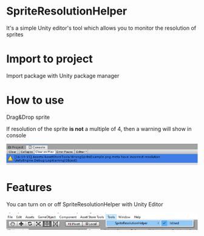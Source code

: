 # SpriteResolutionHelper
It's a simple Unity editor's tool which allows you to monitor the resolution of sprites

# Import to project
Import package with Unity package manager

# How to use
Drag&Drop sprite

If resolution of the sprite **is not** a multiple of 4, then a warning will show in console

![WrongSpriteExample.png](https://github.com/ApcodeArs/SpriteResolutionHelper/blob/main/PackageExample.png)

# Features
You can turn on or off SpriteResolutionHelper with Unity Editor

![PackageEditorUiMenu.png](https://github.com/ApcodeArs/SpriteResolutionHelper/blob/main/PackageEditorUiMenu.png)
